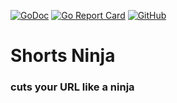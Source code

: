[![GoDoc](https://godoc.org/github.com/baraa-almasri/shortsninja?status.png)](https://godoc.org/github.com/baraa-almasri/shortsninja)
[![Go Report Card](https://goreportcard.com/badge/github.com/baraa-almasri/shortsninja)](https://goreportcard.com/report/github.com/baraa-almasri/shortsninja) 
[![GitHub](https://img.shields.io/github/license/baraa-almasri/shortsninja)](https://opensource.org/licenses/GPL-3.0)

# Shorts Ninja
### cuts your URL like a ninja
